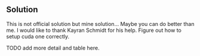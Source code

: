 Solution
---


This is not official solution but mine solution... Maybe you can do better than me. I would like to thank Kayran Schmidt for his help. Figure out how to setup cuda one correctly. 

TODO add more detail and table here.